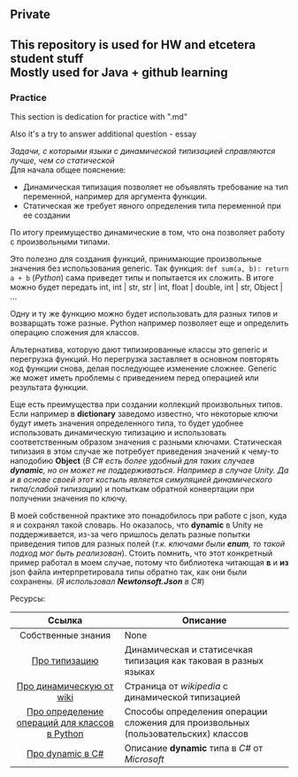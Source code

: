 ## Private
This repository is used for HW and etcetera student stuff\
Mostly used for Java + github learning
---
### Practice
This section is dedication for practice with ".md"

Also it's a try to answer additional question - essay

*Задачи, с которыми языки с динамической типизацией справляются лучше, чем со статической*\
Для начала общее пояснение:
- Динамическая типизация позволяет не объявлять требование на тип переменной, например для аргумента функции.
- Статическая же требует явного определения типа переменной при ее создании

По итогу преимущество динамические в том, что она позволяет работу с произвольными типами.

Это полезно для создания функций, принимающие произвольные значения без использования generic. Так функция:
`def sum(a, b): return a + b` (*Python*) сама приведет типы и попытается их сложить. В итоге можно будет передать int, int | str, str | int, float | double, int | str, Object | ...

Одну и ту же функцию можно будет использовать для разных типов и возварщать тоже разные. Python например позволяет еще и определить операцию сложения для классов.

Альтернатива, которую дают типизированные классы это generic и перегрузка функций. Но перегрузка заставляет в основном повторять код функции снова, делая последующее изменение сложнее. Generic же может иметь проблемы с приведением перед операцией или результата функции.

Еще есть преимущества при создании коллекций произвольных типов. 
Если например в **dictionary** заведомо известно, что некоторые ключи будут иметь значения определенного типа, 
то будет удобнее использовать динамическую типизацию и использовать соответственным образом значения с разными ключами. 
Статическая типизаия в этом случае же потребует приведения значений к чему-то наподобию **Object** 
(*В C# есть более удобный для таких случаев **dynamic**, но он может не поддерживаться. Например в случае Unity. 
Да и в основе своей этот костыль является симуляцией динамического типа/слабой типизации*) 
и попыткам обратной конвертации при получении значения по ключу.

В моей собственной практике это понадобилось при работе с json, куда я и сохранял такой словарь. Но оказалось, что **dynamic** в Unity
не поддерживается, из-за чего пришлось делать разные попытки приведения типов для разных полей (*т.к. ключами были **enum**, то такой подход мог быть реализован*). 
Стоить помнить, что этот конкретный пример работал в моем случае, потому что библиотека читающая **в** и **из** json файла интерпретировала типы обратно так, как они были сохранены.
(*Я использовал **Newtonsoft.Json** в С#*)

Ресурсы:

|                                                                                          Ссылка                                                                                           | Описание                                                                           |
|:-----------------------------------------------------------------------------------------------------------------------------------------------------------------------------------------:|------------------------------------------------------------------------------------|
|                                                                                    Собственные знания                                                                                     | None                                                                               |
|                                                                   [Про типизацию](https://habr.com/ru/articles/308484/)                                                                   | Динамическая и статисечкая типизация как таковая в разных языках                   |
| [Про динамическую от wiki](https://ru.wikipedia.org/wiki/%D0%94%D0%B8%D0%BD%D0%B0%D0%BC%D0%B8%D1%87%D0%B5%D1%81%D0%BA%D0%B0%D1%8F_%D1%82%D0%B8%D0%BF%D0%B8%D0%B7%D0%B0%D1%86%D0%B8%D1%8F) | Страница от *wikipedia* с динамической типизацией                                  |
|              [Про определение операций для классов в Python](https://stackoverflow.com/questions/51036121/define-sum-for-a-class-using-non-associative-addition)                          | Способы определения операции сложения для произвольных (пользовательских) классов  |
|                                      [Про dynamic в C#](https://learn.microsoft.com/ru-ru/dotnet/csharp/advanced-topics/interop/using-type-dynamic)                                       | Описание **dynamic** типа в *C#* от *Microsoft*                                    |
